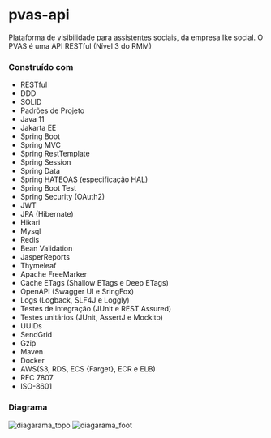 # pvas-api
Plataforma de visibilidade para assistentes sociais, da empresa Ike social. 
O PVAS é uma API RESTful (Nível 3 do RMM) 

### Construído com

* RESTful
* DDD
* SOLID
* Padrões de Projeto
* Java 11
* Jakarta EE
* Spring Boot
* Spring MVC
* Spring RestTemplate
* Spring Session
* Spring Data
* Spring HATEOAS (especificação HAL)
* Spring Boot Test
* Spring Security (OAuth2)
* JWT
* JPA (Hibernate)
* Hikari
* Mysql
* Redis
* Bean Validation
* JasperReports
* Thymeleaf
* Apache FreeMarker
* Cache ETags (Shallow ETags e Deep ETags)
* OpenAPI (Swagger UI e SringFox)
* Logs (Logback, SLF4J e Loggly)
* Testes de integração (JUnit e REST Assured)
* Testes unitários (JUnit, AssertJ e Mockito)
* UUIDs
* SendGrid
* Gzip
* Maven
* Docker
* AWS(S3, RDS, ECS {Farget}, ECR e ELB)
* RFC 7807
* ISO-8601


### Diagrama

![diagarama_topo](https://user-images.githubusercontent.com/26599676/174293897-4bef9a1e-3f21-4bc5-a0aa-615561a4c045.png)
![diagarama_foot](https://user-images.githubusercontent.com/26599676/174294415-b81c0fdc-bd21-48ef-83f0-39b341423e6e.png)





